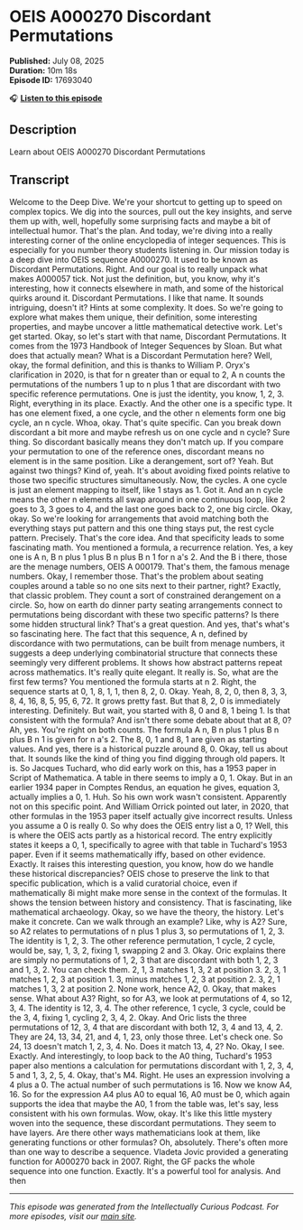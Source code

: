 # OEIS A000270 Discordant Permutations

**Published:** July 08, 2025  
**Duration:** 10m 18s  
**Episode ID:** 17693040

🎧 **[Listen to this episode](https://intellectuallycurious.buzzsprout.com/2529712/episodes/17693040-oeis-a000270-discordant-permutations)**

## Description

Learn about OEIS A000270 Discordant Permutations

## Transcript

Welcome to the Deep Dive. We're your shortcut to getting up to speed on complex topics. We dig into the sources, pull out the key insights, and serve them up with, well, hopefully some surprising facts and maybe a bit of intellectual humor. That's the plan. And today, we're diving into a really interesting corner of the online encyclopedia of integer sequences. This is especially for you number theory students listening in. Our mission today is a deep dive into OEIS sequence A0000270. It used to be known as Discordant Permutations. Right. And our goal is to really unpack what makes A000057 tick. Not just the definition, but, you know, why it's interesting, how it connects elsewhere in math, and some of the historical quirks around it. Discordant Permutations. I like that name. It sounds intriguing, doesn't it? Hints at some complexity. It does. So we're going to explore what makes them unique, their definition, some interesting properties, and maybe uncover a little mathematical detective work. Let's get started. Okay, so let's start with that name, Discordant Permutations. It comes from the 1973 Handbook of Integer Sequences by Sloan. But what does that actually mean? What is a Discordant Permutation here? Well, okay, the formal definition, and this is thanks to William P. Oryx's clarification in 2020, is that for n greater than or equal to 2, A n counts the permutations of the numbers 1 up to n plus 1 that are discordant with two specific reference permutations. One is just the identity, you know, 1, 2, 3. Right, everything in its place. Exactly. And the other one is a specific type. It has one element fixed, a one cycle, and the other n elements form one big cycle, an n cycle. Whoa, okay. That's quite specific. Can you break down discordant a bit more and maybe refresh us on one cycle and n cycle? Sure thing. So discordant basically means they don't match up. If you compare your permutation to one of the reference ones, discordant means no element is in the same position. Like a derangement, sort of? Yeah. But against two things? Kind of, yeah. It's about avoiding fixed points relative to those two specific structures simultaneously. Now, the cycles. A one cycle is just an element mapping to itself, like 1 stays as 1. Got it. And an n cycle means the other n elements all swap around in one continuous loop, like 2 goes to 3, 3 goes to 4, and the last one goes back to 2, one big circle. Okay, okay. So we're looking for arrangements that avoid matching both the everything stays put pattern and this one thing stays put, the rest cycle pattern. Precisely. That's the core idea. And that specificity leads to some fascinating math. You mentioned a formula, a recurrence relation. Yes, a key one is A n, B n plus 1 plus B n plus B n 1 for n a's 2. And the B i there, those are the menage numbers, OEIS A 000179. That's them, the famous menage numbers. Okay, I remember those. That's the problem about seating couples around a table so no one sits next to their partner, right? Exactly, that classic problem. They count a sort of constrained derangement on a circle. So, how on earth do dinner party seating arrangements connect to permutations being discordant with these two specific patterns? Is there some hidden structural link? That's a great question. And yes, that's what's so fascinating here. The fact that this sequence, A n, defined by discordance with two permutations, can be built from menage numbers, it suggests a deep underlying combinatorial structure that connects these seemingly very different problems. It shows how abstract patterns repeat across mathematics. It's really quite elegant. It really is. So, what are the first few terms? You mentioned the formula starts at n 2. Right, the sequence starts at 0, 1, 8, 1, 1, then 8, 2, 0. Okay. Yeah, 8, 2, 0, then 8, 3, 3, 8, 4, 16, 8, 5, 95, 6, 72. It grows pretty fast. But that 8, 2, 0 is immediately interesting. Definitely. But wait, you started with 8, 0 and 8, 1 being 1. Is that consistent with the formula? And isn't there some debate about that at 8, 0? Ah, yes. You're right on both counts. The formula A n, B n plus 1 plus B n plus B n 1 is given for n a's 2. The 8, 0, 1 and 8, 1 are given as starting values. And yes, there is a historical puzzle around 8, 0. Okay, tell us about that. It sounds like the kind of thing you find digging through old papers. It is. So Jacques Tuchard, who did early work on this, has a 1953 paper in Script of Mathematica. A table in there seems to imply a 0, 1. Okay. But in an earlier 1934 paper in Comptes Rendus, an equation he gives, equation 3, actually implies a 0, 1. Huh. So his own work wasn't consistent. Apparently not on this specific point. And William Orrick pointed out later, in 2020, that other formulas in the 1953 paper itself actually give incorrect results. Unless you assume a 0 is really 0. So why does the OEIS entry list a 0, 1? Well, this is where the OEIS acts partly as a historical record. The entry explicitly states it keeps a 0, 1, specifically to agree with that table in Tuchard's 1953 paper. Even if it seems mathematically iffy, based on other evidence. Exactly. It raises this interesting question, you know, how do we handle these historical discrepancies? OEIS chose to preserve the link to that specific publication, which is a valid curatorial choice, even if mathematically 8i might make more sense in the context of the formulas. It shows the tension between history and consistency. That is fascinating, like mathematical archaeology. Okay, so we have the theory, the history. Let's make it concrete. Can we walk through an example? Like, why is A2? Sure, so A2 relates to permutations of n plus 1 plus 3, so permutations of 1, 2, 3. The identity is 1, 2, 3. The other reference permutation, 1 cycle, 2 cycle, would be, say, 1, 3, 2, fixing 1, swapping 2 and 3. Okay. Oric explains there are simply no permutations of 1, 2, 3 that are discordant with both 1, 2, 3 and 1, 3, 2. You can check them. 2, 1, 3 matches 1, 3, 2 at position 3. 2, 3, 1 matches 1, 2, 3 at position 1. 3, minus matches 1, 2, 3 at position 2. 3, 2, 1 matches 1, 3, 2 at position 2. None work, hence A2, 0. Okay, that makes sense. What about A3? Right, so for A3, we look at permutations of 4, so 12, 3, 4. The identity is 12, 3, 4. The other reference, 1 cycle, 3 cycle, could be the 3, 4, fixing 1, cycling 2, 3, 4, 2. Okay. And Oric lists the three permutations of 12, 3, 4 that are discordant with both 12, 3, 4 and 13, 4, 2. They are 24, 13, 34, 21, and 4, 1, 23, only those three. Let's check one. So 24, 13 doesn't match 1, 2, 3, 4. No. Does it match 13, 4, 2? No. Okay, I see. Exactly. And interestingly, to loop back to the A0 thing, Tuchard's 1953 paper also mentions a calculation for permutations discordant with 1, 2, 3, 4, 5 and 1, 3, 2, 5, 4. Okay, that's M4. Right. He uses an expression involving a 4 plus a 0. The actual number of such permutations is 16. Now we know A4, 16. So for the expression A4 plus A0 to equal 16, A0 must be 0, which again supports the idea that maybe the A0, 1 from the table was, let's say, less consistent with his own formulas. Wow, okay. It's like this little mystery woven into the sequence, these discordant permutations. They seem to have layers. Are there other ways mathematicians look at them, like generating functions or other formulas? Oh, absolutely. There's often more than one way to describe a sequence. Vladeta Jovic provided a generating function for A000270 back in 2007. Right, the GF packs the whole sequence into one function. Exactly. It's a powerful tool for analysis. And then

---
*This episode was generated from the Intellectually Curious Podcast. For more episodes, visit our [main site](https://intellectuallycurious.buzzsprout.com).*
